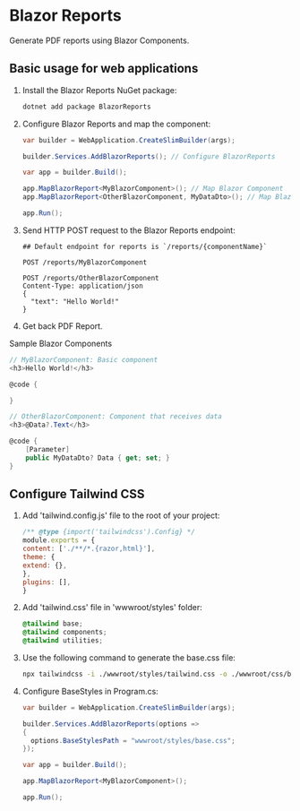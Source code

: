 # Blazor Reports

Generate PDF reports using Blazor Components.

## Basic usage for web applications

1. Install the Blazor Reports NuGet package:
    ```bash
    dotnet add package BlazorReports
    ```
2. Configure Blazor Reports and map the component:
    ```c#
    var builder = WebApplication.CreateSlimBuilder(args);
    
    builder.Services.AddBlazorReports(); // Configure BlazorReports
    
    var app = builder.Build();
    
    app.MapBlazorReport<MyBlazorComponent>(); // Map Blazor Component
    app.MapBlazorReport<OtherBlazorComponent, MyDataDto>(); // Map Blazor Component and receive data
    
    app.Run();
    ``` 
3. Send HTTP POST request to the Blazor Reports endpoint:
    ```http
    ## Default endpoint for reports is `/reports/{componentName}`
   
    POST /reports/MyBlazorComponent
   
    POST /reports/OtherBlazorComponent
    Content-Type: application/json
    {
      "text": "Hello World!"
    }
    ```
4. Get back PDF Report. 

Sample Blazor Components
```c#
// MyBlazorComponent: Basic component
<h3>Hello World!</h3>

@code {

}
```

```c#
// OtherBlazorComponent: Component that receives data
<h3>@Data?.Text</h3>

@code {
    [Parameter]
    public MyDataDto? Data { get; set; }
}
```

## Configure Tailwind CSS
1. Add 'tailwind.config.js' file to the root of your project:
    ```js
    /** @type {import('tailwindcss').Config} */
    module.exports = {
    content: ['./**/*.{razor,html}'],
    theme: {
    extend: {},
    },
    plugins: [],
    }
    ```
2. Add 'tailwind.css' file in 'wwwroot/styles' folder:
    ```css
    @tailwind base;
    @tailwind components;
    @tailwind utilities;
    ```
3. Use the following command to generate the base.css file:
    ```bash
    npx tailwindcss -i ./wwwroot/styles/tailwind.css -o ./wwwroot/css/base.css -m --watch
    ```
4. Configure BaseStyles in Program.cs:
    ```c#
    var builder = WebApplication.CreateSlimBuilder(args);
    
    builder.Services.AddBlazorReports(options =>
    {
      options.BaseStylesPath = "wwwroot/styles/base.css";
    });
    
    var app = builder.Build();
    
    app.MapBlazorReport<MyBlazorComponent>();
    
    app.Run();
    ```
